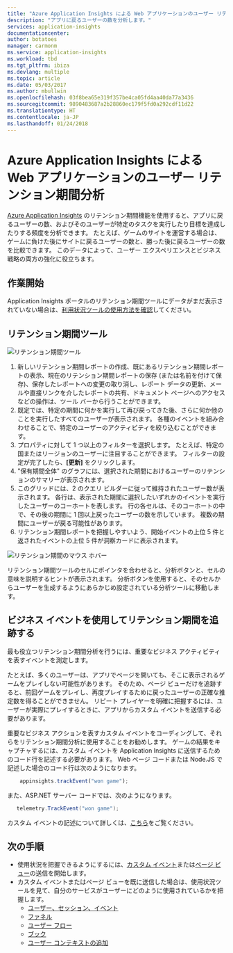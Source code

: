 ```yaml
---
title: "Azure Application Insights による Web アプリケーションのユーザー リテンション期間分析 | Microsoft Docs"
description: "アプリに戻るユーザーの数を分析します。"
services: application-insights
documentationcenter: 
author: botatoes
manager: carmonm
ms.service: application-insights
ms.workload: tbd
ms.tgt_pltfrm: ibiza
ms.devlang: multiple
ms.topic: article
ms.date: 05/03/2017
ms.author: mbullwin
ms.openlocfilehash: 03f8bea65e319f357be4ca05fd4aa40da77a3436
ms.sourcegitcommit: 9890483687a2b28860ec179f5fd0a292cdf11d22
ms.translationtype: HT
ms.contentlocale: ja-JP
ms.lasthandoff: 01/24/2018
---
```

# <a name="user-retention-analysis-for-web-applications-with-application-insights"></a>Azure Application Insights による Web アプリケーションのユーザー リテンション期間分析

[Azure Application Insights](app-insights-overview.md) のリテンション期間機能を使用すると、アプリに戻るユーザーの数、およびそのユーザーが特定のタスクを実行したり目標を達成したりする頻度を分析できます。 たとえば、ゲームのサイトを運営する場合は、ゲームに負けた後にサイトに戻るユーザーの数と、勝った後に戻るユーザーの数を比較できます。 このデータによって、ユーザー エクスペリエンスとビジネス戦略の両方の強化に役立ちます。

## <a name="get-started"></a>作業開始

Application Insights ポータルのリテンション期間ツールにデータがまだ表示されていない場合は、[利用状況ツールの使用方法を確認](app-insights-usage-overview.md)してください。

## <a name="the-retention-tool"></a>リテンション期間ツール

![リテンション期間ツール](./media/app-insights-usage-retention/retention.png)

1. 新しいリテンション期間レポートの作成、既にあるリテンション期間レポートの表示、現在のリテンション期間レポートの保存 (または名前を付けて保存)、保存したレポートへの変更の取り消し、レポート データの更新、メールや直接リンクを介したレポートの共有、ドキュメント ページへのアクセスなどの操作は、ツール バーから行うことができます。 
2. 既定では、特定の期間に何かを実行して再び戻ってきた後、さらに何か他のことを実行したすべてのユーザーが表示されます。 各種のイベントを組み合わせることで、特定のユーザーのアクティビティを絞り込むことができます。
3. プロパティに対して 1 つ以上のフィルターを選択します。 たとえば、特定の国またはリージョンのユーザーに注目することができます。 フィルターの設定が完了したら、**[更新]** をクリックします。 
4. "保有期間全体" のグラフには、選択された期間におけるユーザーのリテンションのサマリーが表示されます。 
5. このグリッドには、2 のクエリ ビルダーに従って維持されたユーザー数が表示されます。 各行は、表示された期間に選択したいずれかのイベントを実行したユーザーのコーホートを表します。 行の各セルは、そのコーホートの中で、その後の期間に 1 回以上戻ったユーザーの数を示しています。 複数の期間にユーザーが戻る可能性があります。 
6. リテンション期間レポートを把握しやすいよう、開始イベントの上位 5 件と返されたイベントの上位 5 件が洞察カードに表示されます。 

![リテンション期間のマウス ホバー](./media/app-insights-usage-retention/hover.png)

リテンション期間ツールのセルにポインタを合わせると、分析ボタンと、セルの意味を説明するヒントが表示されます。 分析ボタンを使用すると、そのセルからユーザーを生成するようにあらかじめ設定されている分析ツールに移動します。 

## <a name="use-business-events-to-track-retention"></a>ビジネス イベントを使用してリテンション期間を追跡する

最も役立つリテンション期間分析を行うには、重要なビジネス アクティビティを表すイベントを測定します。 

たとえば、多くのユーザーは、アプリでページを開いても、そこに表示されるゲームをプレイしない可能性があります。 そのため、ページ ビューだけを追跡すると、前回ゲームをプレイし、再度プレイするために戻ったユーザーの正確な推定数を得ることができません。 リピート プレイヤーを明確に把握するには、ユーザーが実際にプレイするときに、アプリからカスタム イベントを送信する必要があります。  

重要なビジネス アクションを表すカスタム イベントをコーディングして、それらをリテンション期間分析に使用することをお勧めします。 ゲームの結果をキャプチャするには、カスタム イベントを Application Insights に送信するためのコード行を記述する必要があります。 Web ページ コードまたは Node.JS で記述した場合のコード行は次のようになります。

```JavaScript
    appinsights.trackEvent("won game");
```

また、ASP.NET サーバー コードでは、次のようになります。

```csharp
   telemetry.TrackEvent("won game");
```

カスタム イベントの記述について詳しくは、[こちら](app-insights-api-custom-events-metrics.md#trackevent)をご覧ください。


## <a name="next-steps"></a>次の手順
- 使用状況を把握できるようにするには、[カスタム イベント](https://docs.microsoft.com/azure/application-insights/app-insights-api-custom-events-metrics#trackevent)または[ページ ビュー](https://docs.microsoft.com/azure/application-insights/app-insights-api-custom-events-metrics#page-views)の送信を開始します。
- カスタム イベントまたはページ ビューを既に送信した場合は、使用状況ツールを見て、自分のサービスがユーザーにどのように使用されているかを把握します。
    - [ユーザー、セッション、イベント](app-insights-usage-segmentation.md)
    - [ファネル](usage-funnels.md)
    - [ユーザー フロー](app-insights-usage-flows.md)
    - [ブック](app-insights-usage-workbooks.md)
    - [ユーザー コンテキストの追加](app-insights-usage-send-user-context.md)


